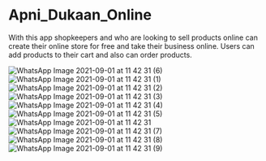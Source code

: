 # Apni_Dukaan_Online

With this app shopkeepers and who are looking to sell products online can create their online store for free and take their business online.
Users can add products to their cart and also can order products.

![WhatsApp Image 2021-09-01 at 11 42 31 (6)](https://user-images.githubusercontent.com/68817302/131803146-7aeec457-4d4a-465a-96cf-5ade5364bd25.jpeg)
![WhatsApp Image 2021-09-01 at 11 42 31 (1)](https://user-images.githubusercontent.com/68817302/131803151-35943e09-6026-4018-b4e0-a3eb8674df88.jpeg)
![WhatsApp Image 2021-09-01 at 11 42 31 (2)](https://user-images.githubusercontent.com/68817302/131803154-8e506cf5-f6a7-42f3-9584-1b22205be82c.jpeg)
![WhatsApp Image 2021-09-01 at 11 42 31 (3)](https://user-images.githubusercontent.com/68817302/131803156-c6bda7ed-d956-48d8-a50d-688cc0b171b3.jpeg)
![WhatsApp Image 2021-09-01 at 11 42 31 (4)](https://user-images.githubusercontent.com/68817302/131803159-a9b64cb7-c8d1-4ada-847b-ba7277cedc15.jpeg)
![WhatsApp Image 2021-09-01 at 11 42 31 (5)](https://user-images.githubusercontent.com/68817302/131803162-1f77e805-14a3-4c4b-98ac-4d8d358dffe5.jpeg)
![WhatsApp Image 2021-09-01 at 11 42 31](https://user-images.githubusercontent.com/68817302/131803176-3171cb91-5fda-4d85-b709-703927ec08a1.jpeg)
![WhatsApp Image 2021-09-01 at 11 42 31 (7)](https://user-images.githubusercontent.com/68817302/131803180-e3664c46-5433-4d33-81af-288e4e2e8218.jpeg)
![WhatsApp Image 2021-09-01 at 11 42 31 (8)](https://user-images.githubusercontent.com/68817302/131803182-9e63a0c7-bf43-4c7e-a437-4e4f40fb0acf.jpeg)
![WhatsApp Image 2021-09-01 at 11 42 31 (9)](https://user-images.githubusercontent.com/68817302/131803187-c4cb994e-1033-4314-85a1-87851f6953ba.jpeg)
